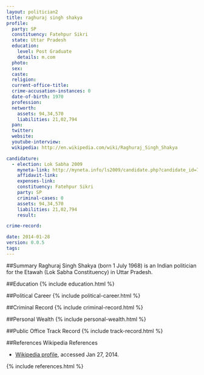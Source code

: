 ```yaml
---
layout: politician2
title: raghuraj singh shakya
profile: 
  party: SP
  constituency: Fatehpur Sikri
  state: Uttar Pradesh
  education: 
    level: Post Graduate
    details: m.com
  photo: 
  sex: 
  caste: 
  religion: 
  current-office-title: 
  crime-accusation-instances: 0
  date-of-birth: 1970
  profession: 
  networth: 
    assets: 94,34,570
    liabilities: 21,02,794
  pan: 
  twitter: 
  website: 
  youtube-interview: 
  wikipedia: http://en.wikipedia.com/wiki/Raghuraj_Singh_Shakya

candidature: 
  - election: Lok Sabha 2009
    myneta-link: http://myneta.info/ls2009/candidate.php?candidate_id=7179
    affidavit-link: 
    expenses-link: 
    constituency: Fatehpur Sikri 
    party: SP
    criminal-cases: 0
    assets: 94,34,570
    liabilities: 21,02,794
    result:  

crime-record: 

date: 2014-01-28
version: 0.0.5
tags: 
---
```

##Summary
Raghuraj Singh Shakya (born 1 July 1968) is an Indian politician for the Etawah (Lok Sabha Constituency) in Uttar Pradesh.


##Education
{% include education.html %}


##Political Career
{% include political-career.html %}


##Criminal Record
{% include criminal-record.html %}


##Personal Wealth
{% include personal-wealth.html %}


##Public Office Track Record
{% include track-record.html %}


##References
Wikipedia References
- [Wikipedia profile]({{page.profile.wikipedia}}), accessed Jan 27, 2014.



{% include references.html %}